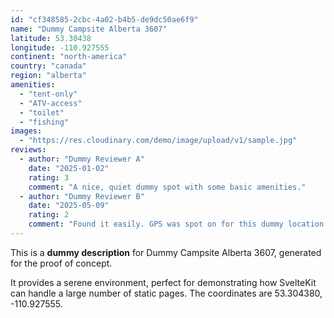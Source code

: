 ```yaml
---
id: "cf348585-2cbc-4a02-b4b5-de9dc50ae6f9"
name: "Dummy Campsite Alberta 3607"
latitude: 53.30438
longitude: -110.927555
continent: "north-america"
country: "canada"
region: "alberta"
amenities:
  - "tent-only"
  - "ATV-access"
  - "toilet"
  - "fishing"
images:
  - "https://res.cloudinary.com/demo/image/upload/v1/sample.jpg"
reviews:
  - author: "Dummy Reviewer A"
    date: "2025-01-02"
    rating: 3
    comment: "A nice, quiet dummy spot with some basic amenities."
  - author: "Dummy Reviewer B"
    date: "2025-05-09"
    rating: 2
    comment: "Found it easily. GPS was spot on for this dummy location."
---
```


This is a **dummy description** for Dummy Campsite Alberta 3607, generated for the proof of concept.

It provides a serene environment, perfect for demonstrating how SvelteKit can handle a large number of static pages. The coordinates are 53.304380, -110.927555.

